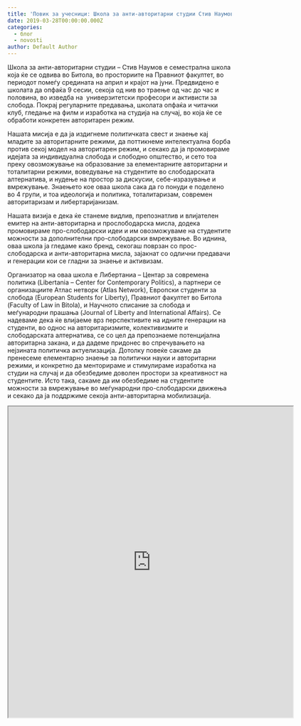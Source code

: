 ```yaml
---
title: 'Повик за учесници: Школа за анти-авторитарни студии Стив Наумов, Битола'
date: 2019-03-28T00:00:00.000Z
categories:
  - блог
  - novosti
author: Default Author
---
```


Школа за анти-авторитарни студии – Стив Наумов е семестрална школа која ќе се одвива во Битола, во просториите на Правниот факултет, во периодот помеѓу средината на април и крајот на јуни. Предвидено е школата да опфаќа 9 сесии, секоја од нив во траење од час до час и половина, во изведба на  универзитетски професори и активисти за слобода. Покрај регуларните предавања, школата опфаќа и читачки клуб, гледање на филм и изработка на студија на случај, во која ќе се обработи конкретен авторитарен режим.

Нашата мисија е да ја издигнеме политичката свест и знаење кај младите за авторитарните режими, да поттикнеме интелектуална борба против секој модел на авторитарен режим, и секако да ја промовираме идејата за индивидуална слобода и слободно општество, и сето тоа преку овозможување на образование за елементарните авторитарни и тоталитарни режими, воведување на студентите во слободарската алтернатива, и нудење на простор за дискусии, себе-изразување и вмрежување. Знаењето кое оваа школа сака да го понуди е поделено во 4 групи, и тоа идеологија и политика, тоталитаризам, современ авторитаризам и либертаријанизам.

Нашата визија е дека ќе станеме видлив, препознатлив и влијателен емитер на анти-авторитарна и прослободарска мисла, додека промовираме про-слободарски идеи и им овозможуваме на студентите можности за дополнителни про-слободарски вмрежување. Во иднина, оваа школа ја гледаме како бренд, секогаш поврзан со прос-слободарска и анти-авторитарна мисла, зајакнат со одлични предавачи и генерации кои се гладни за знаење и активизам.

Организатор на оваа школа е Либертаниа – Центар за современа политика (Libertania – Center for Contemporary Politics), а партнери се организациите Атлас нетворк (Atlas Network), Европски студенти за слобода (European Students for Liberty), Правниот факултет во Битола (Faculty of Law in Bitola), и Научното списание за слобода и меѓународни прашања (Journal of Liberty and International Affairs). Се надеваме дека ќе влијаеме врз перспективите на идните генерации на студенти, во однос на авторитаризмите, колективизмите и слободарската алтернатива, се со цел да препознаеме потенцијална авторитарна закана, и да дадеме придонес во спречувањето на нејзината политичка актуелизација. Дотолку повеќе сакаме да пренесеме елементарно знаење за политички науки и авторитарни режими, и конкретно да менторираме и стимулираме изработка на студии на случај и да обезбедиме доволен простори за креативност на студентите. Исто така, сакаме да им обезбедиме на студентите можности за вмрежување во меѓународни про-слободарски движења и секако да ја поддржиме секоја анти-авторитарна мобилизација.

<iframe src="https://docs.google.com/forms/d/e/1FAIpQLSdcv3kRVoec7DiSrHfqCf5jPrx6amCE8tR7OVB6rpMOBLHz8w/viewform?embedded=true" width="640" height="700"></iframe>
